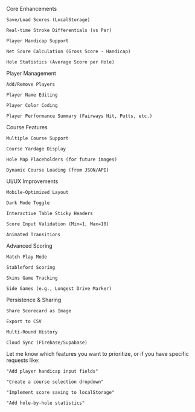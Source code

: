 Core Enhancements

    Save/Load Scores (LocalStorage)

    Real-time Stroke Differentials (vs Par)

    Player Handicap Support

    Net Score Calculation (Gross Score - Handicap)

    Hole Statistics (Average Score per Hole)

Player Management

    Add/Remove Players

    Player Name Editing

    Player Color Coding

    Player Performance Summary (Fairways Hit, Putts, etc.)

Course Features

    Multiple Course Support

    Course Yardage Display

    Hole Map Placeholders (for future images)

    Dynamic Course Loading (from JSON/API)

UI/UX Improvements

    Mobile-Optimized Layout

    Dark Mode Toggle

    Interactive Table Sticky Headers

    Score Input Validation (Min=1, Max=10)

    Animated Transitions

Advanced Scoring

    Match Play Mode

    Stableford Scoring

    Skins Game Tracking

    Side Games (e.g., Longest Drive Marker)

Persistence & Sharing

    Share Scorecard as Image

    Export to CSV

    Multi-Round History

    Cloud Sync (Firebase/Supabase)

Let me know which features you want to prioritize, or if you have specific requests like:

    "Add player handicap input fields"

    "Create a course selection dropdown"

    "Implement score saving to localStorage"

    "Add hole-by-hole statistics"
